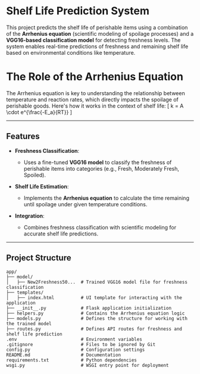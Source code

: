 # Shelf Life Prediction System

This project predicts the shelf life of perishable items using a combination of the **Arrhenius equation** (scientific modeling of spoilage processes) and a **VGG16-based classification model** for detecting freshness levels. The system enables real-time predictions of freshness and remaining shelf life based on environmental conditions like temperature.


# The Role of the Arrhenius Equation

The Arrhenius equation is key to understanding the relationship between temperature and reaction rates, which directly impacts the spoilage of perishable goods. Here's how it works in the context of shelf life:
   \[
k = A \cdot e^{\frac{-E_a}{RT}}
\]


---

## Features

- **Freshness Classification**:
  - Uses a fine-tuned **VGG16 model** to classify the freshness of perishable items into categories (e.g., Fresh, Moderately Fresh, Spoiled).
  
- **Shelf Life Estimation**:
  - Implements the **Arrhenius equation** to calculate the time remaining until spoilage under given temperature conditions.

- **Integration**:
  - Combines freshness classification with scientific modeling for accurate shelf life predictions.

---

## Project Structure

```plaintext
app/
├── model/
│   ├── New2Freshness50...  # Trained VGG16 model file for freshness classification
├── templates/
│   ├── index.html          # UI template for interacting with the application
├── __init__.py             # Flask application initialization
├── helpers.py              # Contains the Arrhenius equation logic
├── models.py               # Defines the structure for working with the trained model
├── routes.py               # Defines API routes for freshness and shelf life prediction
.env                        # Environment variables
.gitignore                  # Files to be ignored by Git
config.py                   # Configuration settings
README.md                   # Documentation
requirements.txt            # Python dependencies
wsgi.py                     # WSGI entry point for deployment
